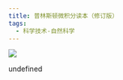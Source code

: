 ```yaml
---
title: 普林斯顿微积分读本（修订版）
tags:
  - 科学技术-自然科学
---
```


![](https://cdn.weread.qq.com/weread/cover/51/YueWen_26211919/s_YueWen_26211919.jpg)

undefined